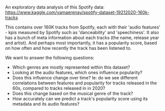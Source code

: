 An exploratory data analysis of this Spotify data: https://www.kaggle.com/yamaerenay/spotify-dataset-19212020-160k-tracks

This contains over 160K tracks from Spotify, each with their 'audio features' - kpis measured by Spotify such as 'danceability' and 'speechiness'. It also has a bunch of meta information about each tracks (the name, release year and artist). And perhaps most importantly, it has a popularity score, based on how often and how recently the track has been listened to.

We want to answer the following questions:
- Which genres are mostly represented within this dataset?
- Looking at the audio features, which ones influence popularity?
- Does this influence change over time? Ie: do we see different correlations between features and popularity for tracks released in the 60s, compared to tracks released in in 2020?
- Does this change based on the musical genre of the track? 
- How accurately can we predict a track's popularity score using its metadata and its audio features?
